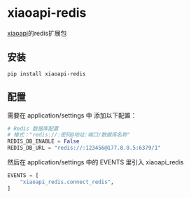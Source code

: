 # xiaoapi-redis
[xiaoapi](https://github.com/xiaojinlii/xiaoapi)的redis扩展包


## 安装
```
pip install xiaoapi-redis
```


## 配置
需要在 application/settings 中 添加以下配置：
```python
# Redis 数据库配置
# 格式："redis://:密码@地址:端口/数据库名称"
REDIS_DB_ENABLE = False
REDIS_DB_URL = "redis://:123456@177.8.0.5:6379/1"
```

然后在 application/settings 中的 EVENTS 里引入 xiaoapi_redis
```python
EVENTS = [
    "xiaoapi_redis.connect_redis",
]
```